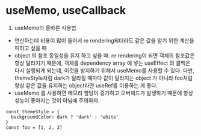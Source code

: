 # useMemo, useCallback

1. useMemo의 올바른 사용법

- 연산하는데 비용이 많이 들어서 re rendering되더라도 같은 값을 얻기 위한 계산을 피하고 싶을 때
- object 의 참조 동일성을 유지 하고 싶을 때. re rendering이 되면 객체의 참조값은 항상 달라지기 때문에, 객체를 dependency array 에 넣는 useEffect 의 콜백은 다시 실행되게 되는데, 이것을 방지하기 위해서 useMemo를 사용할 수 있다. 다만, themeStyle처럼 dark가 달라질 때마다 값이 달라지는 object 가 아니라 foo처럼 항상 같은 값을 유지하는 object라면 useRef를 이용하는 게 좋다.
- useMemo 를 사용하면 메모리 할당이 증가하고 오버헤드가 발생하기 때문에 항상 성능이 좋아지는 것이 아님에 주의하자.

```
const themeStyle = {
  backgroundColor: dark ? 'dark' : 'white'
}
const foo = [1, 2, 3]
```
